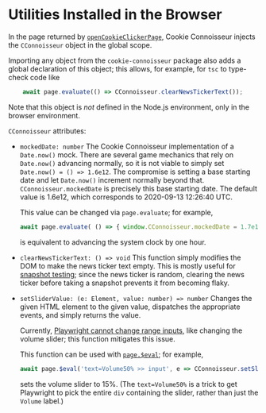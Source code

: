 Utilities Installed in the Browser
==================================

In the page returned by [`openCookieClickerPage`](./openCookieClickerPage.md),
Cookie Connoisseur injects the `CConnoisseur` object in the global scope.

Importing any object from the `cookie-connoisseur` package
also adds a global declaration of this object;
this allows, for example,
for `tsc` to type-check code like
```typescript
    await page.evaluate(() => CConnoisseur.clearNewsTickerText());
```

Note that this object is _not_ defined in the Node.js environment,
only in the browser environment.

`CConnoisseur` attributes:

-   `mockedDate: number`
    The Cookie Connoisseur implementation of a `Date.now()` mock.
    There are several game mechanics that rely on `Date.now()` advancing normally,
    so it is not viable to simply set `Date.now() = () => 1.6e12`.
    The compromise is setting a base starting date
    and let `Date.now()` increment normally beyond that.
    `CConnoisseur.mockedDate` is precisely this base starting date.
    The default value is 1.6e12, which corresponds to 2020-09-13 12:26:40 UTC.

    This value can be changed via `page.evaluate`;
    for example,
    ```typescript
    await page.evaluate( () => { window.CConnoisseur.mockedDate = 1.7e12 } );
    ```
    is equivalent to advancing the system clock by one hour.

-   `clearNewsTickerText: () => void`
    This function simply modifies the DOM to make the news ticker text empty.
    This is mostly useful for [snapshot testing](https://playwright.dev/docs/test-snapshots);
    since the news ticker is random,
    clearing the news ticker before taking a snapshot prevents it from becoming flaky.

-   `setSliderValue: (e: Element, value: number) => number`
    Changes the given HTML element to the given value,
    dispatches the appropriate events,
    and simply returns the value.

    Currently,
    [Playwright cannot change range inputs](https://github.com/microsoft/playwright/issues/4231#issuecomment-716049872),
    like changing the volume slider;
    this function mitigates this issue.

    This function can be used with
    [`page.$eval`](https://playwright.dev/docs/api/class-page#page-eval-on-selector);
    for example,
    ```typescript
    await page.$eval('text=Volume50% >> input', e => CConnoisseur.setSliderValue(e, 15));
    ```
    sets the volume slider to 15%.
    (The `text=Volume50%` is a trick to get Playwright to pick the entire `div`
    containing the slider, rather than just the `Volume` label.)
